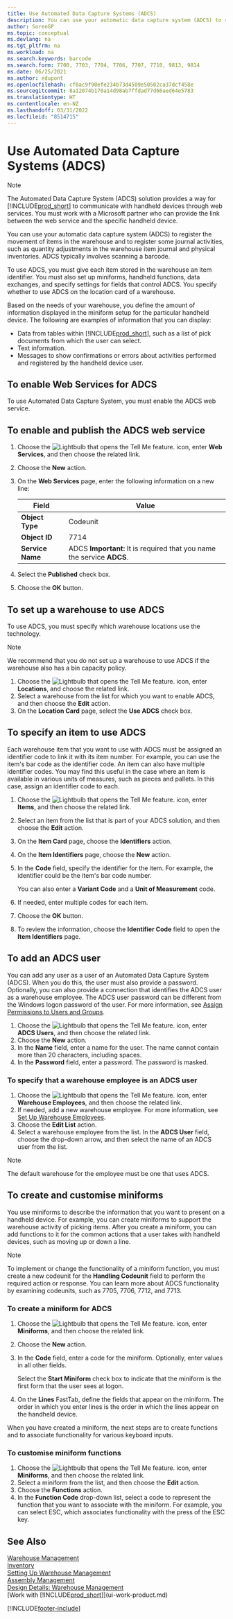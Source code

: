 ```yaml
---
title: Use Automated Data Capture Systems (ADCS)
description: You can use your automatic data capture system (ADCS) to register the movement of items in the warehouse and to register some journal activities.
author: SorenGP
ms.topic: conceptual
ms.devlang: na
ms.tgt_pltfrm: na
ms.workload: na
ms.search.keywords: barcode
ms.search.form: 7700, 7703, 7704, 7706, 7707, 7710, 9813, 9814
ms.date: 06/25/2021
ms.author: edupont
ms.openlocfilehash: cf0ac9f90efe234b73d4509e50502ca37dcf458e
ms.sourcegitcommit: 8a12074b170a14d98ab7ffdad77d66aed64e5783
ms.translationtype: HT
ms.contentlocale: en-NZ
ms.lasthandoff: 03/31/2022
ms.locfileid: "8514715"
---
```

# <a name="use-automated-data-capture-systems-adcs"></a>Use Automated Data Capture Systems (ADCS)

> [!NOTE]
> The Automated Data Capture System (ADCS) solution provides a way for [!INCLUDE[prod_short](includes/prod_short.md)] to communicate with handheld devices through web services. You must work with a Microsoft partner who can provide the link between the web service and the specific handheld device. 

You can use your automatic data capture system (ADCS) to register the movement of items in the warehouse and to register some journal activities, such as quantity adjustments in the warehouse item journal and physical inventories. ADCS typically involves scanning a barcode.

To use ADCS, you must give each item stored in the warehouse an item identifier. You must also set up miniforms, handheld functions, data exchanges, and specify settings for fields that control ADCS. You specify whether to use ADCS on the location card of a warehouse.

Based on the needs of your warehouse, you define the amount of information displayed in the miniform setup for the particular handheld device. The following are examples of information that you can display:  

- Data from tables within [!INCLUDE[prod_short](includes/prod_short.md)], such as a list of pick documents from which the user can select.  
- Text information.  
- Messages to show confirmations or errors about activities performed and registered by the handheld device user.

## <a name="to-enable-web-services-for-adcs"></a>To enable Web Services for ADCS
To use Automated Data Capture System, you must enable the ADCS web service.  

## <a name="to-enable-and-publish-the-adcs-web-service"></a>To enable and publish the ADCS web service  

1. Choose the ![Lightbulb that opens the Tell Me feature.](media/ui-search/search_small.png "Tell me what you want to do") icon, enter **Web Services**, and then choose the related link.
2. Choose the **New** action.  
3. On the **Web Services** page, enter the following information on a new line:  

    |Field|Value|  
    |---------------------------------|-----------|  
    |**Object Type**|Codeunit|  
    |**Object ID**|7714|  
    |**Service Name**|ADCS **Important:** It is required that you name the service **ADCS**.|  

5. Select the **Published** check box.  
6. Choose the **OK** button.  

## <a name="to-set-up-a-warehouse-to-use-adcs"></a>To set up a warehouse to use ADCS  
To use ADCS, you must specify which warehouse locations use the technology.  

> [!NOTE]  
>  We recommend that you do not set up a warehouse to use ADCS if the warehouse also has a bin capacity policy.

1.  Choose the ![Lightbulb that opens the Tell Me feature.](media/ui-search/search_small.png "Tell me what you want to do") icon, enter **Locations**, and choose the related link.
2.  Select a warehouse from the list for which you want to enable ADCS, and then choose the **Edit** action.
3. On the **Location Card** page, select the **Use ADCS** check box.  

## <a name="to-specify-an-item-to-use-adcs"></a>To specify an item to use ADCS  
Each warehouse item that you want to use with ADCS must be assigned an identifier code to link it with its item number. For example, you can use the item's bar code as the identifier code. An item can also have multiple identifier codes. You may find this useful in the case where an item is available in various units of measures, such as pieces and pallets. In this case, assign an identifier code to each.    

1.  Choose the ![Lightbulb that opens the Tell Me feature.](media/ui-search/search_small.png "Tell me what you want to do") icon, enter **Items**, and then choose the related link.  
2.  Select an item from the list that is part of your ADCS solution, and then choose the **Edit** action.
3. On the **Item Card** page, choose the **Identifiers** action.
4. On the **Item Identifiers** page, choose the **New** action.
5. In the **Code** field, specify the identifier for the item. For example, the identifier could be the item's bar code number.  

    You can also enter a **Variant Code** and a **Unit of Measurement** code.  

6. If needed, enter multiple codes for each item.
7. Choose the **OK** button.  
8.  To review the information, choose the **Identifier Code** field to open the **Item Identifiers** page.

## <a name="to-add-an-adcs-user"></a>To add an ADCS user  
You can add any user as a user of an Automated Data Capture System (ADCS). When you do this, the user must also provide a password. Optionally, you can also provide a connection that identifies the ADCS user as a warehouse employee. The ADCS user password can be different from the Windows logon password of the user. For more information, see [Assign Permissions to Users and Groups](ui-define-granular-permissions.md).

1.  Choose the ![Lightbulb that opens the Tell Me feature.](media/ui-search/search_small.png "Tell me what you want to do") icon, enter **ADCS Users**, and then choose the related link.  
2. Choose the **New** action.  
3.  In the **Name** field, enter a name for the user. The name cannot contain more than 20 characters, including spaces.  
4.  In the **Password** field, enter a password. The password is masked.  

### <a name="to-specify-that-a-warehouse-employee-is-an-adcs-user"></a>To specify that a warehouse employee is an ADCS user  
1.  Choose the ![Lightbulb that opens the Tell Me feature.](media/ui-search/search_small.png "Tell me what you want to do") icon, enter **Warehouse Employees**, and then choose the related link.  
2.  If needed, add a new warehouse employee. For more information, see [Set Up Warehouse Employees](warehouse-how-to-set-up-warehouse-employees.md).  
3.  Choose the **Edit List** action.  
4.  Select a warehouse employee from the list. In the **ADCS User** field, choose the drop-down arrow, and then select the name of an ADCS user from the list.  

> [!NOTE]  
>  The default warehouse for the employee must be one that uses ADCS.

## <a name="to-create-and-customize-miniforms"></a>To create and customise miniforms
You use miniforms to describe the information that you want to present on a handheld device. For example, you can create miniforms to support the warehouse activity of picking items. After you create a miniform, you can add functions to it for the common actions that a user takes with handheld devices, such as moving up or down a line.  

> [!NOTE] 
> To implement or change the functionality of a miniform function, you must create a new codeunit for the **Handling Codeunit** field to perform the required action or response. You can learn more about ADCS functionality by examining codeunits, such as 7705, 7706, 7712, and 7713.  

### <a name="to-create-a-miniform-for-adcs"></a>To create a miniform for ADCS  
1.  Choose the ![Lightbulb that opens the Tell Me feature.](media/ui-search/search_small.png "Tell me what you want to do") icon, enter **Miniforms**, and then choose the related link.  
2. Choose the **New** action.  
3.  In the **Code** field, enter a code for the miniform. Optionally, enter values in all other fields.  

    Select the **Start Miniform** check box to indicate that the miniform is the first form that the user sees at logon.  

4.  On the **Lines** FastTab, define the fields that appear on the miniform. The order in which you enter lines is the order in which the lines appear on the handheld device.  

When you have created a miniform, the next steps are to create functions and to associate functionality for various keyboard inputs.  

### <a name="to-customize-miniform-functions"></a>To customise miniform functions  
1.  Choose the ![Lightbulb that opens the Tell Me feature.](media/ui-search/search_small.png "Tell me what you want to do") icon, enter **Miniforms**, and then choose the related link.  
2.  Select a miniform from the list, and then choose the **Edit** action.  
3.  Choose the **Functions** action.  
4.  In the **Function Code** drop-down list, select a code to represent the function that you want to associate with the miniform. For example, you can select ESC, which associates functionality with the press of the ESC key.  

## <a name="see-also"></a>See Also  
[Warehouse Management](warehouse-manage-warehouse.md)  
[Inventory](inventory-manage-inventory.md)  
[Setting Up Warehouse Management](warehouse-setup-warehouse.md)     
[Assembly Management](assembly-assemble-items.md)    
[Design Details: Warehouse Management](design-details-warehouse-management.md)  
[Work with [!INCLUDE[prod_short](includes/prod_short.md)]](ui-work-product.md)


[!INCLUDE[footer-include](includes/footer-banner.md)]